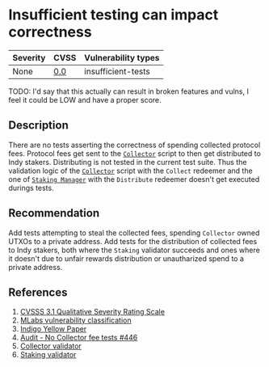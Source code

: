 # Insufficient testing can impact correctness

| Severity | CVSS | Vulnerability types |
| -- | -- | -- |
| None | [0.0]() | insufficient-tests |

TODO: I'd say that this actually can result in broken features and vulns, I feel it could be LOW and have a proper score.

## Description

There are no tests asserting the correctness of spending collected protocol fees.
Protocol fees get sent to the [`Collector`](https://github.com/IndigoProtocol/smart-contracts/blob/c2748d1c03d089fcf913d31ace378a4920e909bd/src/Indigo/Contracts/Collector/OnChain.hs#L30) script to then get distributed to Indy stakers. Distributing is not tested in the current test suite. Thus the validation logic of the [`Collector`](https://github.com/IndigoProtocol/smart-contracts/blob/c2748d1c03d089fcf913d31ace378a4920e909bd/src/Indigo/Contracts/Collector/OnChain.hs#L30) script with the `Collect` redeemer and the one of [`Staking Manager`](https://github.com/IndigoProtocol/smart-contracts/blob/c2748d1c03d089fcf913d31ace378a4920e909bd/src/Indigo/Contracts/Staking/OnChain.hs#L49) with the `Distribute` redeemer doesn't get executed durings tests.

## Recommendation

Add tests attempting to steal the collected fees, spending `Collector` owned UTXOs to a private address. Add tests for the distribution of collected fees to Indy stakers, both where the `Staking` validator succeeds and ones where it doesn't due to unfair rewards distribution or unautharized spend to a private address.

## References

1. [CVSSS 3.1 Qualitative Severity Rating Scale](https://www.first.org/cvss/v3.1/specification-document)
2. [MLabs vulnerability classification](https://www.notion.so/Vulnerability-Types-ad39253c84ce443a82b835d94d765ba2)
3. [Indigo Yellow Paper](https://indigoprotocol.io/wp-content/uploads/2022/01/yellowpaper.pdf)
4. [Audit - No Collector fee tests #446](https://github.com/IndigoProtocol/smart-contracts/pull/446)
5. [Collector validator](https://github.com/IndigoProtocol/smart-contracts/blob/c2748d1c03d089fcf913d31ace378a4920e909bd/src/Indigo/Contracts/Collector/OnChain.hs#L30)
6. [Staking validator](https://github.com/IndigoProtocol/smart-contracts/blob/c2748d1c03d089fcf913d31ace378a4920e909bd/src/Indigo/Contracts/Staking/OnChain.hs#L49)